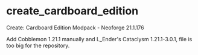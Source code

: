 # create_cardboard_edition
Create: Cardboard Edition Modpack - Neoforge 21.1.176

Add Cobblemon 1.21.1 manually and L_Ender's Cataclysm 1.21.1-3.0.1, file is too big for the repository.
